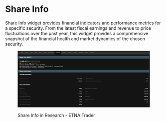 # Share Info

Share Info widget provides financial indicators and performance metrics for a specific security. From the latest fiscal earnings and revenue to price fluctuations over the past year, this widget provides a comprehensive snapshot of the financial health and market dynamics of the chosen security.

<figure><img src="../../../../.gitbook/assets/Screenshot 2023-11-13 at 10.38.47.png" alt=""><figcaption><p>Share Info in Research - ETNA Trader</p></figcaption></figure>
